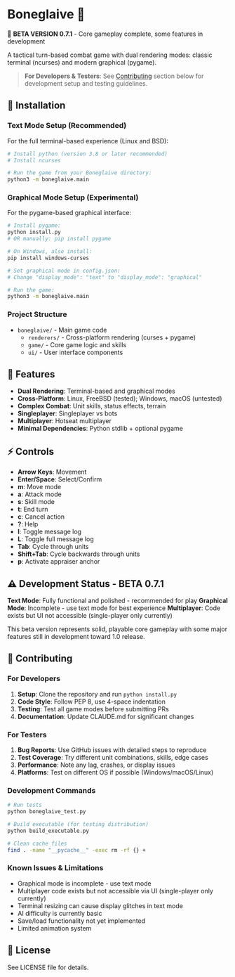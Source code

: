 # Boneglaive 🎯

🚧 **BETA VERSION 0.7.1** - Core gameplay complete, some features in development

A tactical turn-based combat game with dual rendering modes: classic terminal (ncurses) and modern graphical (pygame).

> **For Developers & Testers**: See [Contributing](#-contributing) section below for development setup and testing guidelines.

## 🚀 Installation

### Text Mode Setup (Recommended)
For the full terminal-based experience (Linux and BSD):

```bash
# Install python (version 3.8 or later recommended)
# Install ncurses

# Run the game from your Boneglaive directory:
python3 -m boneglaive.main
```

### Graphical Mode Setup (Experimental)
For the pygame-based graphical interface:

```bash
# Install pygame:
python install.py
# OR manually: pip install pygame

# On Windows, also install:
pip install windows-curses

# Set graphical mode in config.json:
# Change "display_mode": "text" to "display_mode": "graphical"

# Run the game:
python3 -m boneglaive.main
```

### Project Structure
- `boneglaive/` - Main game code
  - `renderers/` - Cross-platform rendering (curses + pygame)
  - `game/` - Core game logic and skills
  - `ui/` - User interface components

## 🎯 Features

- **Dual Rendering**: Terminal-based and graphical modes
- **Cross-Platform**: Linux, FreeBSD (tested); Windows, macOS (untested)
- **Complex Combat**: Unit skills, status effects, terrain
- **Singleplayer**: Singleplayer vs bots
- **Multiplayer**: Hotseat multiplayer
- **Minimal Dependencies**: Python stdlib + optional pygame

## ⚡ Controls

- **Arrow Keys**: Movement
- **Enter/Space**: Select/Confirm
- **m**: Move mode
- **a**: Attack mode  
- **s**: Skill mode
- **t**: End turn
- **c**: Cancel action
- **?**: Help
- **l**: Toggle message log
- **L**: Toggle full message log
- **Tab**: Cycle through units
- **Shift+Tab**: Cycle backwards through units
- **p**: Activate appraiser anchor

## ⚠️ Development Status - BETA 0.7.1

**Text Mode**: Fully functional and polished - recommended for play
**Graphical Mode**: Incomplete - use text mode for best experience
**Multiplayer**: Code exists but UI not accessible (single-player only currently)

This beta version represents solid, playable core gameplay with some major features still in development toward 1.0 release.

## 🤝 Contributing

### For Developers
1. **Setup**: Clone the repository and run `python install.py`
2. **Code Style**: Follow PEP 8, use 4-space indentation
3. **Testing**: Test all game modes before submitting PRs
4. **Documentation**: Update CLAUDE.md for significant changes

### For Testers
1. **Bug Reports**: Use GitHub issues with detailed steps to reproduce
2. **Test Coverage**: Try different unit combinations, skills, edge cases
3. **Performance**: Note any lag, crashes, or display issues
4. **Platforms**: Test on different OS if possible (Windows/macOS/Linux)

### Development Commands
```bash
# Run tests
python boneglaive_test.py

# Build executable (for testing distribution)
python build_executable.py

# Clean cache files
find . -name "__pycache__" -exec rm -rf {} +
```

### Known Issues & Limitations
- Graphical mode is incomplete - use text mode
- Multiplayer code exists but not accessible via UI (single-player only currently)
- Terminal resizing can cause display glitches in text mode
- AI difficulty is currently basic
- Save/load functionality not yet implemented
- Limited animation system

## 📄 License
See LICENSE file for details.